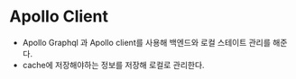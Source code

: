 # Apollo Client
- Apollo Graphql 과 Apollo client를 사용해 백엔드와 로컬 스테이트 관리를 해준다.
- cache에 저장해야하는 정보를 저장해 로컬로 관리한다.
